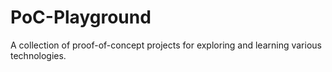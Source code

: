 # PoC-Playground
A collection of proof-of-concept projects for exploring and learning various technologies.

